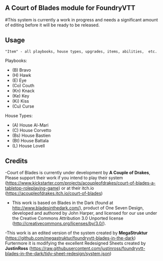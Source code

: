 ## A **Court of Blades** module for FoundryVTT

#This system is currently a work in progress and needs a significant amount of editing before it will be ready to be released.

## Usage
`"Item" - all playbooks, house types, upgrades, items, abilities,  etc.`

Playbooks:
- (B)  Bravo
- (H)  Hawk
- (E)  Eye
- (Co) Couth
- (Kn) Knack
- (Ke) Key
- (Ki) Kiss
- (Cu) Curse

House Types:
- (A)  House Al-Mari
- (C)  House Corvetto
- (Bs)  House Bastien
- (Bt)  House Battala
- (L) House Lovell

[image]: ./images/Court-of-Blades.png" 








## Credits
-Court of Blades is currently under development by **A Couple of Drakes**, Please support their work if you intend to play their system (https://www.kickstarter.com/projects/acoupleofdrakes/court-of-blades-a-tabletop-roleplaying-game) or at their itch.io (https://acoupleofdrakes.itch.io/court-of-blades)
- This work is based on Blades in the Dark (found at http://www.bladesinthedark.com/), product of One Seven Design, developed and authored by John Harper, and licensed for our use under the Creative Commons Attribution 3.0 Unported license (http://creativecommons.org/licenses/by/3.0/).

-This work is an edited version of the system created by **MegaStruktur** (https://github.com/megastruktur/foundryvtt-blades-in-the-dark) Furtermore it is modifying the excellent Redesigned Sheets created by **JustinRoss** (https://raw.githubusercontent.com/justinross/foundryvtt-blades-in-the-dark/tidy-sheet-redesign/system.json) 
